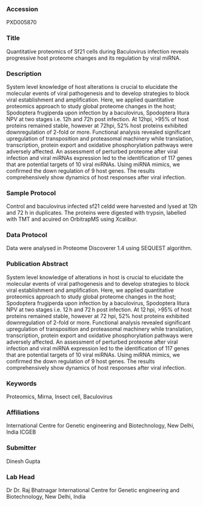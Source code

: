 ### Accession
PXD005870

### Title
Quantitative proteomics of Sf21 cells during Baculovirus infection reveals progressive host proteome changes and its regulation by viral miRNA.

### Description
System level knowledge of host alterations is crucial to elucidate the molecular events of viral pathogenesis and to develop strategies to block viral establishment and amplification.  Here, we applied quantitative proteomics approach to study global proteome changes in the host; Spodoptera frugiperda upon infection by a baculovirus, Spodoptera litura NPV at two stages i.e. 12h and 72h post infection. At 12hpi, >95% of host proteins remained stable, however at 72hpi, 52% host proteins exhibited downregulation of 2-fold or more. Functional analysis revealed significant upregulation of transposition and proteasomal machinery while translation, transcription, protein export and oxidative phosphorylation pathways were adversely affected. An assessment of perturbed proteome after viral infection and viral miRNAs expression led to the identification of 117 genes that are potential targets of 10 viral miRNAs. Using miRNA mimics, we confirmed the down regulation of 9 host genes. The results comprehensively show dynamics of host responses after viral infection.

### Sample Protocol
Control and baculovirus infected sf21 celdd were harvested and lysed at 12h and 72 h in duplicates. The proteins were digested with trypsin, labelled with TMT and acuired on OrbitrapMS using Xcalibur.

### Data Protocol
Data were analysed in Proteome Discoverer 1.4 using SEQUEST algorithm.

### Publication Abstract
System level knowledge of alterations in host is crucial to elucidate the molecular events of viral pathogenesis and to develop strategies to block viral establishment and amplification. Here, we applied quantitative proteomics approach to study global proteome changes in the host; Spodoptera frugiperda upon infection by a baculovirus, Spodoptera litura NPV at two stages i.e. 12&#x2009;h and 72&#x2009;h post infection. At 12&#x2009;hpi, &gt;95% of host proteins remained stable, however at 72 hpi, 52% host proteins exhibited downregulation of 2-fold or more. Functional analysis revealed significant upregulation of transposition and proteasomal machinery while translation, transcription, protein export and oxidative phosphorylation pathways were adversely affected. An assessment of perturbed proteome after viral infection and viral miRNA expression led to the identification of 117 genes that are potential targets of 10 viral miRNAs. Using miRNA mimics, we confirmed the down regulation of 9 host genes. The results comprehensively show dynamics of host responses after viral infection.

### Keywords
Proteomics, Mirna, Insect cell, Baculovirus

### Affiliations
International Centre for Genetic engineering and Biotechnology, New Delhi, India
ICGEB

### Submitter
Dinesh Gupta

### Lab Head
Dr Dr. Raj Bhatnagar
International Centre for Genetic engineering and Biotechnology, New Delhi, India


